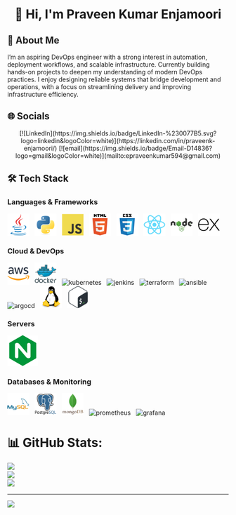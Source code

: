 <div align="center">
  <h1>👋 Hi, I'm Praveen Kumar Enjamoori</h1>
</div>

## 🚀 About Me

I’m an aspiring DevOps engineer with a strong interest in automation, deployment workflows, and scalable infrastructure. Currently building hands-on projects to deepen my understanding of modern DevOps practices. I enjoy designing reliable systems that bridge development and operations, with a focus on streamlining delivery and improving infrastructure efficiency.


## 🌐 Socials

<div align="center">
  [![LinkedIn](https://img.shields.io/badge/LinkedIn-%230077B5.svg?logo=linkedin&logoColor=white)](https://linkedin.com/in/praveenk-enjamoori/) 
  [![email](https://img.shields.io/badge/Email-D14836?logo=gmail&logoColor=white)](mailto:epraveenkumar594@gmail.com) 
</div>


## 🛠️ Tech Stack

### **Languages & Frameworks**
<p align="left">
  <img src="https://raw.githubusercontent.com/devicons/devicon/master/icons/java/java-original.svg" alt="java" width="50" height="50" style="margin-right:8px"/>
  <img src="https://raw.githubusercontent.com/devicons/devicon/master/icons/python/python-original.svg" alt="python" width="50" height="50" style="margin-right:8px"/>
  <img src="https://raw.githubusercontent.com/devicons/devicon/master/icons/javascript/javascript-original.svg" alt="javascript" width="50" height="50" style="margin-right:8px"/>
  <img src="https://raw.githubusercontent.com/devicons/devicon/master/icons/html5/html5-original-wordmark.svg" alt="html5" width="50" height="50" style="margin-right:8px"/>
  <img src="https://raw.githubusercontent.com/devicons/devicon/master/icons/css3/css3-original-wordmark.svg" alt="css3" width="50" height="50" style="margin-right:8px"/>
  <img src="https://raw.githubusercontent.com/devicons/devicon/master/icons/react/react-original.svg" alt="react" width="50" height="50" style="margin-right:8px"/>
  <img src="https://raw.githubusercontent.com/devicons/devicon/master/icons/nodejs/nodejs-original-wordmark.svg" alt="nodejs" width="50" height="50" style="margin-right:8px"/>
  <img src="https://raw.githubusercontent.com/devicons/devicon/master/icons/express/express-original.svg" alt="expressjs" width="50" height="50" style="margin-right:8px"/>
</p>

### **Cloud & DevOps**
<p align="left">
  <img src="https://raw.githubusercontent.com/devicons/devicon/master/icons/amazonwebservices/amazonwebservices-original-wordmark.svg" alt="aws" width="50" height="50" style="margin-right:8px"/>
  <img src="https://raw.githubusercontent.com/devicons/devicon/master/icons/docker/docker-original-wordmark.svg" alt="docker" width="50" height="50" style="margin-right:8px"/>
  <img src="https://www.vectorlogo.zone/logos/kubernetes/kubernetes-icon.svg" alt="kubernetes" width="50" height="50" style="margin-right:8px"/>
  <img src="https://www.vectorlogo.zone/logos/jenkins/jenkins-icon.svg" alt="jenkins" width="50" height="50" style="margin-right:8px"/>
  <img src="https://www.vectorlogo.zone/logos/terraformio/terraformio-icon.svg" alt="terraform" width="50" height="50" style="margin-right:8px"/>
  <img src="https://www.vectorlogo.zone/logos/ansible/ansible-icon.svg" alt="ansible" width="50" height="50" style="margin-right:8px"/>
  <img src="https://avatars.githubusercontent.com/u/58658190?s=200&v=4" alt="argocd" width="50" height="50" style="margin-right:8px"/>
  <img src="https://raw.githubusercontent.com/devicons/devicon/master/icons/linux/linux-original.svg" alt="linux" width="50" height="50" style="margin-right:8px"/>
  <img src="https://raw.githubusercontent.com/devicons/devicon/master/icons/bash/bash-original.svg" alt="bash" width="50" height="50" style="margin-right:8px"/>
</p>

### **Servers**
<p align="left">
  <img src="https://raw.githubusercontent.com/devicons/devicon/master/icons/nginx/nginx-original.svg" alt="nginx" width="70" height="70"/>
</p>

### **Databases & Monitoring**
<p align="left">
  <img src="https://raw.githubusercontent.com/devicons/devicon/master/icons/mysql/mysql-original-wordmark.svg" alt="mysql" width="50" height="50" style="margin-right:8px"/>
  <img src="https://raw.githubusercontent.com/devicons/devicon/master/icons/postgresql/postgresql-original-wordmark.svg" alt="postgresql" width="50" height="50" style="margin-right:8px"/>
  <img src="https://raw.githubusercontent.com/devicons/devicon/master/icons/mongodb/mongodb-original-wordmark.svg" alt="mongodb" width="50" height="50" style="margin-right:8px"/>
  <img src="https://www.vectorlogo.zone/logos/prometheusio/prometheusio-icon.svg" alt="prometheus" width="50" height="50" style="margin-right:8px"/>
  <img src="https://www.vectorlogo.zone/logos/grafana/grafana-icon.svg" alt="grafana" width="50" height="50" style="margin-right:8px"/>
</p>

# 📊 GitHub Stats:
![](https://github-readme-stats.vercel.app/api?username=epraveenkumar1&theme=dark&hide_border=false&include_all_commits=false&count_private=false)<br/>
![](https://nirzak-streak-stats.vercel.app/?user=epraveenkumar1&theme=dark&hide_border=false)<br/>
![](https://github-readme-stats.vercel.app/api/top-langs/?username=epraveenkumar1&theme=dark&hide_border=false&include_all_commits=false&count_private=false&layout=compact)

---
[![](https://visitcount.itsvg.in/api?id=epraveenkumar1&icon=0&color=0)](https://visitcount.itsvg.in)

<!-- Proudly created with GPRM ( https://gprm.itsvg.in ) -->

